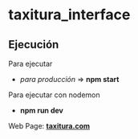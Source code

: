 # taxitura_interface

## Ejecución
Para ejecutar
* *para producción* => **npm start**

Para ejecutar con nodemon
* **npm run dev**

Web Page: **[taxitura.com](http://www.taxitura.com/)**
